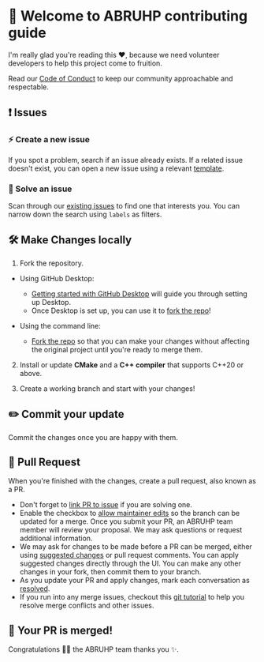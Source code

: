 # 👋 Welcome to ABRUHP contributing guide

I'm really glad you're reading this ❤️, because we need volunteer developers to help this project come to fruition.

Read our [Code of Conduct](./CODE_OF_CONDUCT.md) to keep our community approachable and respectable.

## ❗ Issues

### ⚡ Create a new issue

If you spot a problem, search if an issue already exists. If a related issue doesn't exist,
you can open a new issue using a relevant [template](https://github.com/moresdavidewayan/ABRUHP/issues/new/choose).

### 🐛 Solve an issue

Scan through our [existing issues](https://github.com/moresdavidewayan/ABRUHP/issues/) to find one that interests you.
You can narrow down the search using `labels` as filters.

## 🛠️ Make Changes locally

1. Fork the repository.
- Using GitHub Desktop:
  - [Getting started with GitHub Desktop](https://docs.github.com/en/desktop/installing-and-configuring-github-desktop/getting-started-with-github-desktop) will guide you through setting up Desktop.
  - Once Desktop is set up, you can use it to [fork the repo](https://docs.github.com/en/desktop/contributing-and-collaborating-using-github-desktop/cloning-and-forking-repositories-from-github-desktop)!

- Using the command line:
  - [Fork the repo](https://docs.github.com/en/github/getting-started-with-github/fork-a-repo#fork-an-example-repository) so that you can make your changes without affecting the original project until you're ready to merge them.

2. Install or update **CMake** and a **C++ compiler** that supports C++20 or above.

3. Create a working branch and start with your changes!

## ✏️ Commit your update

Commit the changes once you are happy with them.

## 🚀 Pull Request

When you're finished with the changes, create a pull request, also known as a PR.
- Don't forget to [link PR to issue](https://docs.github.com/en/issues/tracking-your-work-with-issues/linking-a-pull-request-to-an-issue) if you are solving one.
- Enable the checkbox to [allow maintainer edits](https://docs.github.com/en/github/collaborating-with-issues-and-pull-requests/allowing-changes-to-a-pull-request-branch-created-from-a-fork) so the branch can be updated for a merge.
Once you submit your PR, an ABRUHP team member will review your proposal. We may ask questions or request additional information.
- We may ask for changes to be made before a PR can be merged, either using [suggested changes](https://docs.github.com/en/github/collaborating-with-issues-and-pull-requests/incorporating-feedback-in-your-pull-request) or pull request comments. You can apply suggested changes directly through the UI. You can make any other changes in your fork, then commit them to your branch.
- As you update your PR and apply changes, mark each conversation as [resolved](https://docs.github.com/en/github/collaborating-with-issues-and-pull-requests/commenting-on-a-pull-request#resolving-conversations).
- If you run into any merge issues, checkout this [git tutorial](https://github.com/skills/resolve-merge-conflicts) to help you resolve merge conflicts and other issues.

## 🔀 Your PR is merged!

Congratulations 🎉🎉 the ABRUHP team thanks you ✨.
